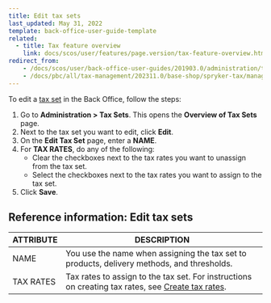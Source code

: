 ```yaml
---
title: Edit tax sets
last_updated: May 31, 2022
template: back-office-user-guide-template
related:
  - title: Tax feature overview
    link: docs/scos/user/features/page.version/tax-feature-overview.html
redirect_from:
    - /docs/scos/user/back-office-user-guides/201903.0/administration/tax-sets/managing-tax-sets.html
    - /docs/pbc/all/tax-management/202311.0/base-shop/spryker-tax/manage-in-the-back-office/edit-tax-sets.html
---
```


To edit a [tax set](/docs/scos/user/features/{{site.version}}/tax-feature-overview.html) in the Back Office, follow the steps:

1. Go to **Administration&nbsp;<span aria-label="and then">></span> Tax Sets**.
    This opens the **Overview of Tax Sets** page.
2. Next to the tax set you want to edit, click **Edit**.
3. On the **Edit Tax Set** page, enter a **NAME**.
4. For **TAX RATES**, do any of the following:
    * Clear the checkboxes next to the tax rates you want to unassign from the tax set.
    * Select the checkboxes next to the tax rates you want to assign to the tax set.
5. Click **Save**.

## Reference information: Edit tax sets

| ATTRIBUTE |DESCRIPTION  |
| --- | --- |
| NAME | You use the name when assigning the tax set to products, delivery methods, and thresholds. |
| TAX RATES | Tax rates to assign to the tax set. For instructions on creating tax rates, see [Create tax rates](/docs/pbc/all/tax-management/{{site.version}}/base-shop/manage-in-the-back-office/create-tax-rates.html). |
